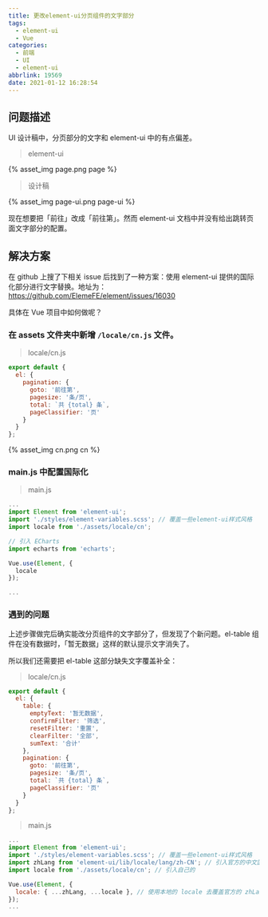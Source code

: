 ```yaml
---
title: 更改element-ui分页组件的文字部分
tags:
  - element-ui
  - Vue
categories:
  - 前端
  - UI
  - element-ui
abbrlink: 19569
date: 2021-01-12 16:28:54
---
```


## 问题描述

UI 设计稿中，分页部分的文字和 element-ui 中的有点偏差。

> element-ui

{% asset_img page.png page %}

> 设计稿

{% asset_img page-ui.png page-ui %}

现在想要把「前往」改成「前往第」。然而 element-ui 文档中并没有给出跳转页面文字部分的配置。

## 解决方案

在 github 上搜了下相关 issue 后找到了一种方案：使用 element-ui 提供的国际化部分进行文字替换。地址为：https://github.com/ElemeFE/element/issues/16030

具体在 Vue 项目中如何做呢？

### 在 assets 文件夹中新增 `/locale/cn.js` 文件。

> locale/cn.js

```js
export default {
  el: {
    pagination: {
      goto: '前往第',
      pagesize: '条/页',
      total: `共 {total} 条`,
      pageClassifier: '页'
    }
  }
};
```

{% asset_img cn.png cn %}

### main.js 中配置国际化

> main.js

```js
...
import Element from 'element-ui';
import './styles/element-variables.scss'; // 覆盖一些element-ui样式风格
import locale from './assets/locale/cn';

// 引入 ECharts
import echarts from 'echarts';

Vue.use(Element, {
  locale
});

...
```

### 遇到的问题

上述步骤做完后确实能改分页组件的文字部分了，但发现了个新问题。el-table 组件在没有数据时，「暂无数据」这样的默认提示文字消失了。

所以我们还需要把 el-table 这部分缺失文字覆盖补全：

> locale/cn.js

```js
export default {
  el: {
    table: {
      emptyText: '暂无数据',
      confirmFilter: '筛选',
      resetFilter: '重置',
      clearFilter: '全部',
      sumText: '合计'
    },
    pagination: {
      goto: '前往第',
      pagesize: '条/页',
      total: `共 {total} 条`,
      pageClassifier: '页'
    }
  }
};
```

> main.js

```js
...
import Element from 'element-ui';
import './styles/element-variables.scss'; // 覆盖一些element-ui样式风格
import zhLang from 'element-ui/lib/locale/lang/zh-CN'; // 引入官方的中文国际化
import locale from './assets/locale/cn'; // 引入自己的

Vue.use(Element, {
  locale: { ...zhLang, ...locale }, // 使用本地的 locale 去覆盖官方的 zhLang
});
...
```
